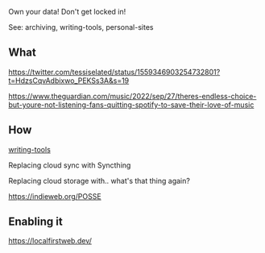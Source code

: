 Own your data! Don't get locked in!

See: archiving, writing-tools, personal-sites 

## What

https://twitter.com/tessiselated/status/1559346903254732801?t=HdzsCqvAdbixwo_PEKSs3A&s=19

https://www.theguardian.com/music/2022/sep/27/theres-endless-choice-but-youre-not-listening-fans-quitting-spotify-to-save-their-love-of-music

## How

[writing-tools](writing-tools.md)

Replacing cloud sync with Syncthing

Replacing cloud storage with.. what's that thing again?

https://indieweb.org/POSSE

## Enabling it

https://localfirstweb.dev/